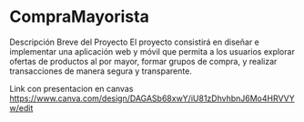 # CompraMayorista
Descripción Breve del Proyecto El proyecto consistirá en diseñar e implementar una aplicación web y móvil que permita a los usuarios explorar ofertas de productos al por mayor, formar grupos de compra, y realizar transacciones de manera segura y transparente.

Link con presentacion en canvas
https://www.canva.com/design/DAGASb68xwY/iU81zDhvhbnJ6Mo4HRVVYw/edit
